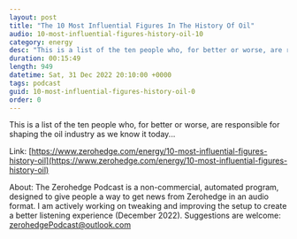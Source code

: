 ```yaml
---
layout: post
title: "The 10 Most Influential Figures In The History Of Oil"
audio: 10-most-influential-figures-history-oil-10
category: energy
desc: "This is a list of the ten people who, for better or worse, are responsible for shaping the oil industry as we know it today..."
duration: 00:15:49
length: 949
datetime: Sat, 31 Dec 2022 20:10:00 +0000
tags: podcast
guid: 10-most-influential-figures-history-oil-0
order: 0
---
```

This is a list of the ten people who, for better or worse, are responsible for shaping the oil industry as we know it today...

Link: [https://www.zerohedge.com/energy/10-most-influential-figures-history-oil](https://www.zerohedge.com/energy/10-most-influential-figures-history-oil)

About: The Zerohedge Podcast is a non-commercial, automated program, designed to give people a way to get news from Zerohedge in an audio format.  I am actively working on tweaking and improving the setup to create a better listening experience (December 2022).  Suggestions are welcome: [zerohedgePodcast@outlook.com](mailto:zerohedgePodcast@outlook.com)
